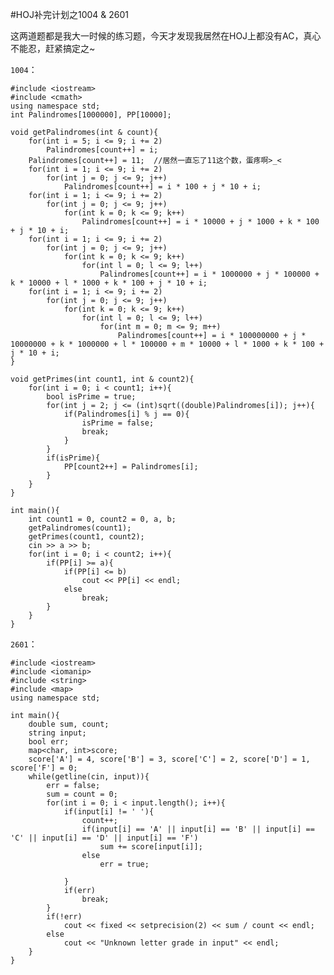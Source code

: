 #HOJ补完计划之1004 & 2601  

这两道题都是我大一时候的练习题，今天才发现我居然在HOJ上都没有AC，真心不能忍，赶紧搞定之~  

```1004```：  

    #include <iostream>
    #include <cmath>
    using namespace std;
    int Palindromes[1000000], PP[10000];
    
    void getPalindromes(int & count){
        for(int i = 5; i <= 9; i += 2)
            Palindromes[count++] = i;
        Palindromes[count++] = 11;  //居然一直忘了11这个数，蛋疼啊>_<
        for(int i = 1; i <= 9; i += 2)
            for(int j = 0; j <= 9; j++)
                Palindromes[count++] = i * 100 + j * 10 + i;
        for(int i = 1; i <= 9; i += 2) 
            for(int j = 0; j <= 9; j++)
                for(int k = 0; k <= 9; k++)
                    Palindromes[count++] = i * 10000 + j * 1000 + k * 100 + j * 10 + i;
        for(int i = 1; i <= 9; i += 2)
            for(int j = 0; j <= 9; j++)
                for(int k = 0; k <= 9; k++)
                    for(int l = 0; l <= 9; l++)
                        Palindromes[count++] = i * 1000000 + j * 100000 + k * 10000 + l * 1000 + k * 100 + j * 10 + i;
        for(int i = 1; i <= 9; i += 2)
            for(int j = 0; j <= 9; j++)
                for(int k = 0; k <= 9; k++)
                    for(int l = 0; l <= 9; l++)
                        for(int m = 0; m <= 9; m++)
                            Palindromes[count++] = i * 100000000 + j * 10000000 + k * 1000000 + l * 100000 + m * 10000 + l * 1000 + k * 100 + j * 10 + i;
    }
    
    void getPrimes(int count1, int & count2){
        for(int i = 0; i < count1; i++){
            bool isPrime = true;
            for(int j = 2; j <= (int)sqrt((double)Palindromes[i]); j++){
                if(Palindromes[i] % j == 0){
                    isPrime = false;
                    break;
                }
            }
            if(isPrime){
                PP[count2++] = Palindromes[i];
            }
        }
    }
    
    int main(){
        int count1 = 0, count2 = 0, a, b;
        getPalindromes(count1);
        getPrimes(count1, count2);
        cin >> a >> b;
        for(int i = 0; i < count2; i++){
            if(PP[i] >= a){
                if(PP[i] <= b)
                    cout << PP[i] << endl;
                else
                    break;
            }
        }
    }  
	
```2601```：  

    #include <iostream>
    #include <iomanip>
    #include <string>
    #include <map>
    using namespace std;
    
    int main(){
        double sum, count;
        string input;
        bool err;
        map<char, int>score;
        score['A'] = 4, score['B'] = 3, score['C'] = 2, score['D'] = 1, score['F'] = 0;
        while(getline(cin, input)){
            err = false;
            sum = count = 0;
            for(int i = 0; i < input.length(); i++){
                if(input[i] != ' '){
                    count++;
                    if(input[i] == 'A' || input[i] == 'B' || input[i] == 'C' || input[i] == 'D' || input[i] == 'F')
                        sum += score[input[i]];
                    else
                        err = true;
                
                }
                if(err)
                    break;
            }
            if(!err)
                cout << fixed << setprecision(2) << sum / count << endl;
            else
                cout << "Unknown letter grade in input" << endl;
        }
    }
